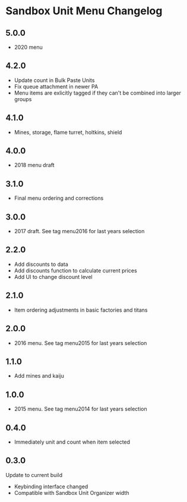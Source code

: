 # Sandbox Unit Menu Changelog

## 5.0.0

- 2020 menu

## 4.2.0

- Update count in Bulk Paste Units
- Fix queue attachment in newer PA
- Menu items are exlicitly tagged if they can't be combined into larger groups

## 4.1.0

- Mines, storage, flame turret, holtkins, shield

## 4.0.0

- 2018 menu draft

## 3.1.0

- Final menu ordering and corrections

## 3.0.0

- 2017 draft. See tag menu2016 for last years selection

## 2.2.0

- Add discounts to data
- Add discounts function to calculate current prices
- Add UI to change discount level

## 2.1.0

- Item ordering adjustments in basic factories and titans

## 2.0.0

- 2016 menu. See tag menu2015 for last years selection

## 1.1.0

- Add mines and kaiju

## 1.0.0

- 2015 menu. See tag menu2014 for last years selection

## 0.4.0

- Immediately unit and count when item selected

## 0.3.0

Update to current build

- Keybinding interface changed
- Compatible with Sandbox Unit Organizer width

